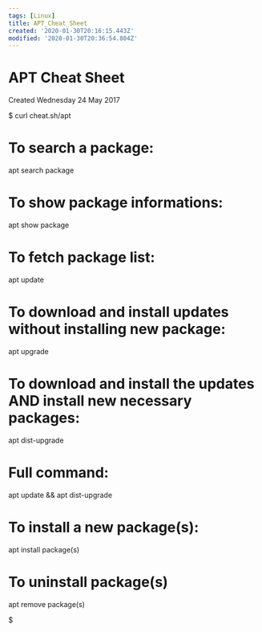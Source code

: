 ```yaml
---
tags: [Linux]
title: APT_Cheat_Sheet
created: '2020-01-30T20:16:15.443Z'
modified: '2020-01-30T20:36:54.804Z'
---
```


# APT Cheat Sheet
Created Wednesday 24 May 2017

$ curl cheat.sh/apt

 # To search a package:
apt search package

# To show package informations:
apt show package

# To fetch package list:
apt update

# To download and install updates without installing new package:
apt upgrade

# To download and install the updates AND install new necessary packages:
apt dist-upgrade

# Full command:
apt update && apt dist-upgrade

# To install a new package(s):
apt install package(s)

# To uninstall package(s)
apt remove package(s)

$

